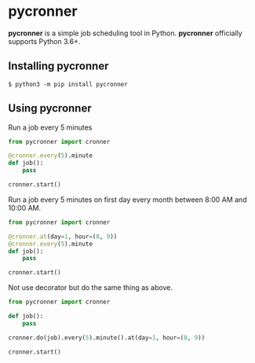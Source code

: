 # pycronner

**pycronner** is a simple job scheduling tool in Python. **pycronner** officially supports Python 3.6+.


## Installing pycronner

```console
$ python3 -m pip install pycronner
```

## Using pycronner

Run a job every 5 minutes

```python
from pycronner import cronner

@cronner.every(5).minute
def job():
    pass

cronner.start()
```

Run a job every 5 minutes on first day every month between 8:00 AM and 10:00 AM.

```python
from pycronner import cronner

@cronner.at(day=1, hour=(8, 9))
@cronner.every(5).minute
def job():
    pass

cronner.start()
```

Not use decorator but do the same thing as above.

```python
from pycronner import cronner

def job():
    pass

cronner.do(job).every(5).minute().at(day=1, hour=(8, 9))

cronner.start()
```




